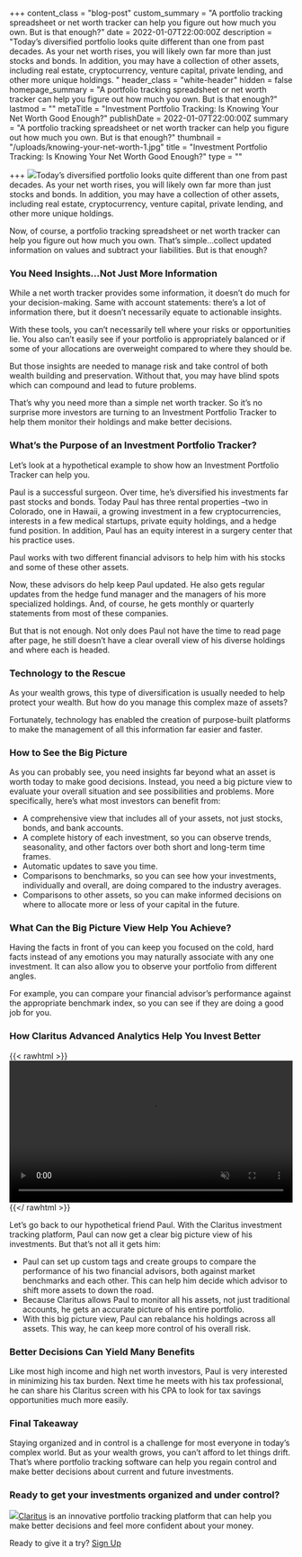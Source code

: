 +++
content_class = "blog-post"
custom_summary = "A portfolio tracking spreadsheet or net worth tracker can help you figure out how much you own. But is that enough?"
date = 2022-01-07T22:00:00Z
description = "Today’s diversified portfolio looks quite different than one from past decades.  As your net worth rises, you will likely own far more than just stocks and bonds.  In addition, you may have a collection of other assets, including real estate, cryptocurrency, venture capital, private lending, and other more unique holdings.  "
header_class = "white-header"
hidden = false
homepage_summary = "A portfolio tracking spreadsheet or net worth tracker can help you figure out how much you own. But is that enough?"
lastmod = ""
metaTitle = "Investment Portfolio Tracking:  Is Knowing Your Net Worth Good Enough?"
publishDate = 2022-01-07T22:00:00Z
summary = "A portfolio tracking spreadsheet or net worth tracker can help you figure out how much you own. But is that enough?"
thumbnail = "/uploads/knowing-your-net-worth-1.jpg"
title = "Investment Portfolio Tracking:  Is Knowing Your Net Worth Good Enough?"
type = ""

+++
![](/uploads/knowing-your-net-worth-1.jpg)Today’s diversified portfolio looks quite different than one from past decades. As your net worth rises, you will likely own far more than just stocks and bonds. In addition, you may have a collection of other assets, including real estate, cryptocurrency, venture capital, private lending, and other more unique holdings.

Now, of course, a portfolio tracking spreadsheet or net worth tracker can help you figure out how much you own. That’s simple…collect updated information on values and subtract your liabilities. But is that enough?

### **You Need Insights…Not Just More Information**

While a net worth tracker provides some information, it doesn’t do much for your decision-making. Same with account statements: there’s a lot of information there, but it doesn’t necessarily equate to actionable insights.

With these tools, you can’t necessarily tell where your risks or opportunities lie. You also can’t easily see if your portfolio is appropriately balanced or if some of your allocations are overweight compared to where they should be.

But those insights are needed to manage risk and take control of both wealth building and preservation. Without that, you may have blind spots which can compound and lead to future problems.

That’s why you need more than a simple net worth tracker. So it’s no surprise more investors are turning to an Investment Portfolio Tracker to help them monitor their holdings and make better decisions.

### **What’s the Purpose of an Investment Portfolio Tracker?**

Let’s look at a hypothetical example to show how an Investment Portfolio Tracker can help you.

Paul is a successful surgeon. Over time, he’s diversified his investments far past stocks and bonds. Today Paul has three rental properties –two in Colorado, one in Hawaii, a growing investment in a few cryptocurrencies, interests in a few medical startups, private equity holdings, and a hedge fund position. In addition, Paul has an equity interest in a surgery center that his practice uses.

Paul works with two different financial advisors to help him with his stocks and some of these other assets.

Now, these advisors do help keep Paul updated. He also gets regular updates from the hedge fund manager and the managers of his more specialized holdings. And, of course, he gets monthly or quarterly statements from most of these companies.

But that is not enough. Not only does Paul not have the time to read page after page, he still doesn’t have a clear overall view of his diverse holdings and where each is headed.

### **Technology to the Rescue**

As your wealth grows, this type of diversification is usually needed to help protect your wealth. But how do you manage this complex maze of assets?

Fortunately, technology has enabled the creation of purpose-built platforms to make the management of all this information far easier and faster.

### **How to See the Big Picture**

As you can probably see, you need insights far beyond what an asset is worth today to make good decisions. Instead, you need a big picture view to evaluate your overall situation and see possibilities and problems. More specifically, here’s what most investors can benefit from:

* A comprehensive view that includes all of your assets, not just stocks, bonds, and bank accounts.
* A complete history of each investment, so you can observe trends, seasonality, and other factors over both short and long-term time frames.
* Automatic updates to save you time.
* Comparisons to benchmarks, so you can see how your investments, individually and overall, are doing compared to the industry averages.
* Comparisons to other assets, so you can make informed decisions on where to allocate more or less of your capital in the future.

### **What Can the Big Picture View Help You Achieve?**

Having the facts in front of you can keep you focused on the cold, hard facts instead of any emotions you may naturally associate with any one investment. It can also allow you to observe your portfolio from different angles.

For example, you can compare your financial advisor’s performance against the appropriate benchmark index, so you can see if they are doing a good job for you.

### **How Claritus Advanced Analytics Help You Invest Better**

{{< rawhtml >}}  
<video autoplay="autoplay" muted loop playsinline width="100%" src="/uploads/caritus_imov_1080.mp4"></video>   
{{</ rawhtml >}}

  
Let’s go back to our hypothetical friend Paul. With the Claritus investment tracking platform, Paul can now get a clear big picture view of his investments. But that’s not all it gets him:

* Paul can set up custom tags and create groups to compare the performance of his two financial advisors, both against market benchmarks and each other. This can help him decide which advisor to shift more assets to down the road.
* Because Claritus allows Paul to monitor all his assets, not just traditional accounts, he gets an accurate picture of his entire portfolio.
* With this big picture view, Paul can rebalance his holdings across all assets. This way, he can keep more control of his overall risk.

### **Better Decisions Can Yield Many Benefits**

Like most high income and high net worth investors, Paul is very interested in minimizing his tax burden. Next time he meets with his tax professional, he can share his Claritus screen with his CPA to look for tax savings opportunities much more easily.

### **Final Takeaway**

Staying organized and in control is a challenge for most everyone in today’s complex world. But as your wealth grows, you can’t afford to let things drift. That’s where portfolio tracking software can help you regain control and make better decisions about current and future investments.

### **Ready to get your investments organized and under control?**

![](/uploads/claritus_device-1.png)[Claritus](https://claritus.io/) is an innovative portfolio tracking platform that can help you make better decisions and feel more confident about your money.

Ready to give it a try? [Sign Up](https://app.claritus.io/on-boarding)